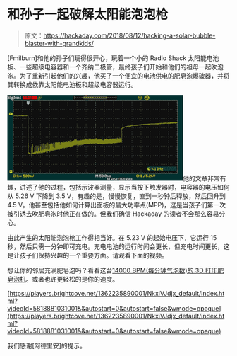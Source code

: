 # 和孙子一起破解太阳能泡泡枪

> 原文：<https://hackaday.com/2018/08/12/hacking-a-solar-bubble-blaster-with-grandkids/>

[Fmilburn]和他的孙子们玩得很开心，玩着一个小的 Radio Shack 太阳能电池板、一些超级电容器和一个齐纳二极管，最终孩子们开始和他们的祖母一起吹泡泡。为了重新引起他们的兴趣，他买了一个便宜的电池供电的肥皂泡爆破器，并将其转换成依靠太阳能电池板和超级电容器运行。

![Supercapacitor power soap bubble blaster voltage](img/43d9c6e376c3e061776888c277511c13.png)他的文章非常有趣，讲述了他的过程，包括示波器测量，显示当按下触发器时，电容器的电压如何从 5.26 V 下降到 3.5 V，有趣的是，慢慢恢复，直到一秒钟后释放，然后回升到 4.5 V。他甚至包括他如何计算出面板的最大功率点(MPP)，这是当孩子们第一次被引诱去吹肥皂泡时他正在做的。但我们确信 Hackaday 的读者不会那么容易分心。

由此产生的太阳能泡泡枪工作得相当好。在 5.23 V 的起始电压下，它运行 15 秒，然后只需一分钟即可充电。充电电池的运行时间会更长，但充电时间更长，这是让孩子们保持兴趣的一个重要方面。请观看下面的视频。

想让你的邻居充满肥皂泡吗？看看这台[14000 BPM(每分钟气泡数)的 3D 打印肥皂泡机](https://hackaday.com/2015/08/12/blow-14000-bubbles-per-minute-with-this-3d-printed-contraption/)。或者也许更轻松的是你的速度。

[https://players.brightcove.net/1362235890001/NkxiVJdjx_default/index.html?videoId=5818881031001&&autostart=0&autostart=false&wmode=opaque](https://players.brightcove.net/1362235890001/NkxiVJdjx_default/index.html?videoId=5818881031001&&autostart=0&autostart=false&wmode=opaque)

我们感谢[阿德里安]的提示。